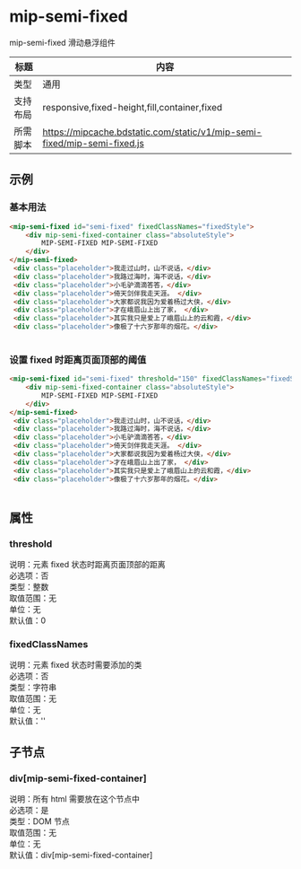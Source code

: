 # mip-semi-fixed

mip-semi-fixed 滑动悬浮组件   

标题|内容
----|----
类型|通用
支持布局|responsive,fixed-height,fill,container,fixed
所需脚本|https://mipcache.bdstatic.com/static/v1/mip-semi-fixed/mip-semi-fixed.js

## 示例

### 基本用法

```html
<mip-semi-fixed id="semi-fixed" fixedClassNames="fixedStyle">
    <div mip-semi-fixed-container class="absoluteStyle">
        MIP-SEMI-FIXED MIP-SEMI-FIXED
    </div>
</mip-semi-fixed>
 <div class="placeholder">我走过山时，山不说话，</div>
 <div class="placeholder">我路过海时，海不说话，</div>
 <div class="placeholder">小毛驴滴滴答答，</div>
 <div class="placeholder">倚天剑伴我走天涯。 </div>
 <div class="placeholder">大家都说我因为爱着杨过大侠，</div>
 <div class="placeholder">才在峨眉山上出了家， </div>
 <div class="placeholder">其实我只是爱上了峨眉山上的云和霞，</div>
 <div class="placeholder">像极了十六岁那年的烟花。</div>
 

```

### 设置 fixed 时距离页面顶部的阈值

```html
<mip-semi-fixed id="semi-fixed" threshold="150" fixedClassNames="fixedStyle">
    <div mip-semi-fixed-container class="absoluteStyle">
        MIP-SEMI-FIXED MIP-SEMI-FIXED
    </div>
</mip-semi-fixed>
 <div class="placeholder">我走过山时，山不说话，</div>
 <div class="placeholder">我路过海时，海不说话，</div>
 <div class="placeholder">小毛驴滴滴答答，</div>
 <div class="placeholder">倚天剑伴我走天涯。 </div>
 <div class="placeholder">大家都说我因为爱着杨过大侠，</div>
 <div class="placeholder">才在峨眉山上出了家， </div>
 <div class="placeholder">其实我只是爱上了峨眉山上的云和霞，</div>
 <div class="placeholder">像极了十六岁那年的烟花。</div>
 

```

## 属性

### threshold

说明：元素 fixed 状态时距离页面顶部的距离  
必选项：否  
类型：整数  
取值范围：无  
单位：无  
默认值：0

### fixedClassNames

说明：元素 fixed 状态时需要添加的类  
必选项：否  
类型：字符串   
取值范围：无  
单位：无  
默认值：''  

## 子节点

### div[mip-semi-fixed-container]  

说明：所有 html 需要放在这个节点中  
必选项：是  
类型：DOM 节点  
取值范围：无  
单位：无  
默认值：div[mip-semi-fixed-container]  



